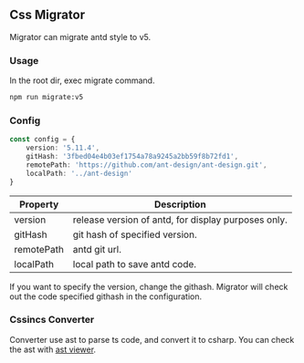 ## Css Migrator
Migrator can migrate antd style to v5.

### Usage
In the root dir, exec migrate command.
```sh
npm run migrate:v5
```

### Config
```ts
const config = {
    version: '5.11.4',
    gitHash: '3fbed04e4b03ef1754a78a9245a2bb59f8b72fd1',
    remotePath: 'https://github.com/ant-design/ant-design.git',
    localPath: '../ant-design'
}
```

| Property   | Description                                         |
| ---------- | --------------------------------------------------- |
| version    | release version of antd, for display purposes only. |
| gitHash    | git hash of specified version.                      |
| remotePath | antd git url.                                       |
| localPath  | local path to save antd code.                       |

If you want to specify the version, change the githash. Migrator will check out the code specified githash in the configuration.

### Cssincs Converter
Converter use ast to parse ts code, and convert it to csharp. You can check the ast with [ast viewer](https://ts-ast-viewer.com).
